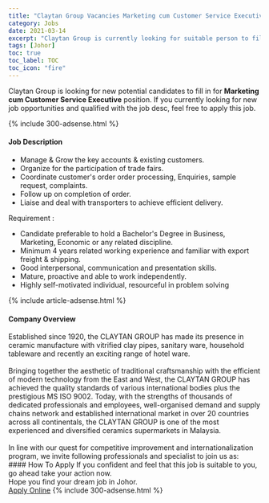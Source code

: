 ```yaml
---
title: "Claytan Group Vacancies Marketing cum Customer Service Executive" 
category: Jobs 
date: 2021-03-14 
excerpt: "Claytan Group is currently looking for suitable person to fill in the Marketing cum Customer Service Executive which based in Johor" 
tags: [Johor] 
toc: true 
toc_label: TOC 
toc_icon: "fire" 
--- 
```


<p>Claytan Group is looking for new potential candidates to fill in for <b>Marketing cum Customer Service Executive</b> position. If you currently looking for new job opportunities and qualified with the job desc, feel free to apply this job.
</p>{% include 300-adsense.html %} 
<div><div><h4>Job Description</h4></div><div><div><span><div><ul><li>Manage &amp; Grow the key accounts &amp; existing customers.</li><li>Organize for the participation of trade fairs.</li><li>Coordinate customer's order order processing, Enquiries, sample request, complaints.</li><li>Follow up on completion of order.</li><li>Liaise and deal with transporters to achieve efficient delivery.</li></ul><div>Requirement :</div><ul><li>Candidate preferable to hold a Bachelor's Degree in Business, Marketing, Economic or any related discipline.</li><li>Minimum 4 years related working experience and familiar with export freight &amp; shipping.</li><li>Good interpersonal, communication and presentation skills.</li><li>Mature, proactive and able to work independently.</li><li>Highly self-motivated individual, resourceful in problem solving</li></ul></div></span></div></div></div> 
{% include article-adsense.html %} 
<div><div><h4>Company Overview</h4></div><div><div><span><div><div>Established since 1920, the CLAYTAN GROUP has made its presence in ceramic manufacture with vitrified clay pipes, sanitary ware, household tableware and recently an exciting range of hotel ware.<br>
<br>
Bringing together the aesthetic of traditional craftsmanship with the efficient of modern technology from the East and West, the CLAYTAN GROUP has achieved the quality standards of various international bodies plus the prestigious MS ISO 9002. Today, with the strengths of thousands of dedicated professionals and employees, well-organised demand and supply chains network and established international market in over 20 countries across all continentals, the CLAYTAN GROUP is one of the most experienced and diversified ceramics supermarkets in Malaysia.<br>
<br>
In line with our quest for competitive improvement and internationalization program, we invite following professionals and specialist to join us as:</div></div></span></div></div></div> 
#### How To Apply 
If you confident and feel that this job is suitable to you, go ahead take your action now. <br/> 
Hope you find your dream job in Johor. <br/> 
<a href="https://www.jobstreet.com.my/en/job/marketing-cum-customer-service-executive-4499344?jobId=jobstreet-my-job-4499344&" class="btn btn--info" target="_blank" rel="nofollow noopenner">Apply Online</a> 
{% include 300-adsense.html %} 
